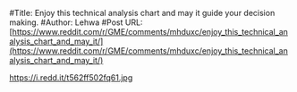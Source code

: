 #Title: Enjoy this technical analysis chart and may it guide your decision making.
#Author: Lehwa
#Post URL: [https://www.reddit.com/r/GME/comments/mhduxc/enjoy_this_technical_analysis_chart_and_may_it/](https://www.reddit.com/r/GME/comments/mhduxc/enjoy_this_technical_analysis_chart_and_may_it/)


https://i.redd.it/t562ff502fq61.jpg